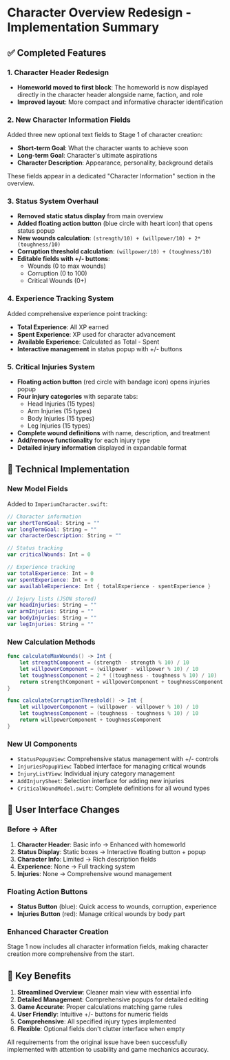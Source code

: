 # Character Overview Redesign - Implementation Summary

## ✅ Completed Features

### 1. Character Header Redesign
- **Homeworld moved to first block**: The homeworld is now displayed directly in the character header alongside name, faction, and role
- **Improved layout**: More compact and informative character identification

### 2. New Character Information Fields
Added three new optional text fields to Stage 1 of character creation:
- **Short-term Goal**: What the character wants to achieve soon
- **Long-term Goal**: Character's ultimate aspirations  
- **Character Description**: Appearance, personality, background details

These fields appear in a dedicated "Character Information" section in the overview.

### 3. Status System Overhaul
- **Removed static status display** from main overview
- **Added floating action button** (blue circle with heart icon) that opens status popup
- **New wounds calculation**: `(strength/10) + (willpower/10) + 2*(toughness/10)`
- **Corruption threshold calculation**: `(willpower/10) + (toughness/10)`
- **Editable fields with +/- buttons**:
  - Wounds (0 to max wounds)
  - Corruption (0 to 100)
  - Critical Wounds (0+)

### 4. Experience Tracking System
Added comprehensive experience point tracking:
- **Total Experience**: All XP earned
- **Spent Experience**: XP used for character advancement
- **Available Experience**: Calculated as Total - Spent
- **Interactive management** in status popup with +/- buttons

### 5. Critical Injuries System
- **Floating action button** (red circle with bandage icon) opens injuries popup
- **Four injury categories** with separate tabs:
  - Head Injuries (15 types)
  - Arm Injuries (15 types)  
  - Body Injuries (15 types)
  - Leg Injuries (15 types)
- **Complete wound definitions** with name, description, and treatment
- **Add/remove functionality** for each injury type
- **Detailed injury information** displayed in expandable format

## 🔧 Technical Implementation

### New Model Fields
Added to `ImperiumCharacter.swift`:
```swift
// Character information
var shortTermGoal: String = ""
var longTermGoal: String = ""
var characterDescription: String = ""

// Status tracking
var criticalWounds: Int = 0

// Experience tracking
var totalExperience: Int = 0
var spentExperience: Int = 0
var availableExperience: Int { totalExperience - spentExperience }

// Injury lists (JSON stored)
var headInjuries: String = ""
var armInjuries: String = ""
var bodyInjuries: String = ""
var legInjuries: String = ""
```

### New Calculation Methods
```swift
func calculateMaxWounds() -> Int {
    let strengthComponent = (strength - strength % 10) / 10
    let willpowerComponent = (willpower - willpower % 10) / 10
    let toughnessComponent = 2 * ((toughness - toughness % 10) / 10)
    return strengthComponent + willpowerComponent + toughnessComponent
}

func calculateCorruptionThreshold() -> Int {
    let willpowerComponent = (willpower - willpower % 10) / 10
    let toughnessComponent = (toughness - toughness % 10) / 10
    return willpowerComponent + toughnessComponent
}
```

### New UI Components
- `StatusPopupView`: Comprehensive status management with +/- controls
- `InjuriesPopupView`: Tabbed interface for managing critical wounds
- `InjuryListView`: Individual injury category management
- `AddInjurySheet`: Selection interface for adding new injuries
- `CriticalWoundModel.swift`: Complete definitions for all wound types

## 📱 User Interface Changes

### Before → After
1. **Character Header**: Basic info → Enhanced with homeworld
2. **Status Display**: Static boxes → Interactive floating button + popup
3. **Character Info**: Limited → Rich description fields
4. **Experience**: None → Full tracking system
5. **Injuries**: None → Comprehensive wound management

### Floating Action Buttons
- **Status Button** (blue): Quick access to wounds, corruption, experience
- **Injuries Button** (red): Manage critical wounds by body part

### Enhanced Character Creation
Stage 1 now includes all character information fields, making character creation more comprehensive from the start.

## 🎯 Key Benefits

1. **Streamlined Overview**: Cleaner main view with essential info
2. **Detailed Management**: Comprehensive popups for detailed editing
3. **Game Accurate**: Proper calculations matching game rules
4. **User Friendly**: Intuitive +/- buttons for numeric fields
5. **Comprehensive**: All specified injury types implemented
6. **Flexible**: Optional fields don't clutter interface when empty

All requirements from the original issue have been successfully implemented with attention to usability and game mechanics accuracy.